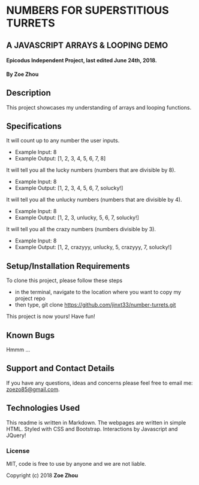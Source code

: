 # NUMBERS FOR SUPERSTITIOUS TURRETS
## A JAVASCRIPT ARRAYS & LOOPING DEMO

#### Epicodus Independent Project, last edited June 24th, 2018.

#### By Zoe Zhou

## Description
This project showcases my understanding of arrays and looping functions.

## Specifications
It will count up to any number the user inputs.
* Example Input: 8
* Example Output: [1, 2, 3, 4, 5, 6, 7, 8]

It will tell you all the lucky numbers (numbers that are divisible by 8).
* Example Input: 8
* Example Output: [1, 2, 3, 4, 5, 6, 7, solucky!]

It will tell you all the unlucky numbers (numbers that are divisible by 4).
* Example Input: 8
* Example Output: [1, 2, 3, unlucky, 5, 6, 7, solucky!]

It will tell you all the crazy numbers (numbers divisible by 3).
* Example Input: 8
* Example Output: [1, 2, crazyyy, unlucky, 5, crazyyy, 7, solucky!]

## Setup/Installation Requirements
To clone this project, please follow these steps
* in the terminal, navigate to the location where you want to copy my project repo
* then type, git clone https://github.com/jinxt33/number-turrets.git

This project is now yours! Have fun!

## Known Bugs
Hmmm ...

## Support and Contact Details
If you have any questions, ideas and concerns please feel free to email me: <zoezo85@gmail.com>.

## Technologies Used
This readme is written in Markdown. The webpages are written in simple HTML. Styled with CSS and Bootstrap. Interactions by Javascript and JQuery!

### License
MIT, code is free to use by anyone and we are not liable.

Copyright (c) 2018 **Zoe Zhou**
